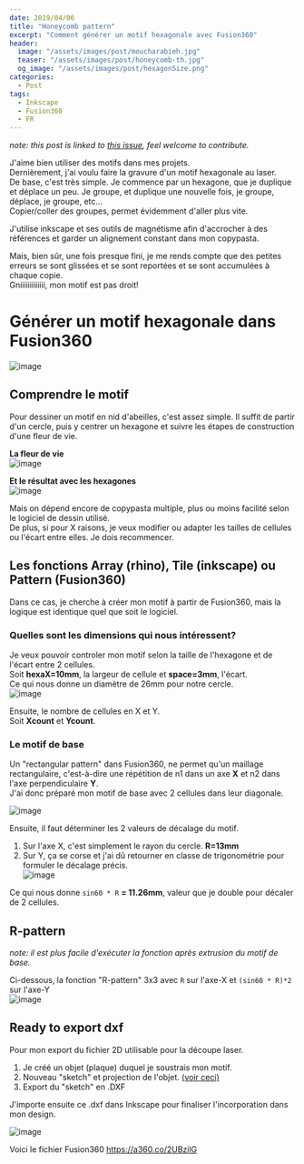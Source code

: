 ```yaml
---
date: 2019/04/06
title: "Honeycomb pattern"
excerpt: "Comment générer un motif hexagonale avec Fusion360"
header:
  image: "/assets/images/post/moucharabieh.jpg"
  teaser: "/assets/images/post/honeycomb-th.jpg"
  og_image: "/assets/images/post/hexagonSize.png"
categories:
  - Post
tags:
  - Inkscape
  - Fusion360
  - FR
---
```


*note: this post is linked to [this issue](https://github.com/nicolasdb/nicolasdb.github.io/issues/113), feel welcome to contribute.*

J'aime bien utiliser des motifs dans mes projets.  
Dernièrement, j'ai voulu faire la gravure d'un motif hexagonale au laser.  
De base, c'est très simple. Je commence par un hexagone, que je duplique et déplace un peu. Je groupe, et duplique une nouvelle fois, je groupe, déplace, je groupe, etc...  
Copier/coller des groupes, permet évidemment d'aller plus vite.  

J'utilise inkscape et ses outils de magnétisme afin d'accrocher à des références et garder un alignement constant dans mon copypasta.  

Mais, bien sûr, une fois presque fini, je me rends compte que des petites erreurs se sont glissées et se sont reportées et se sont accumulées à chaque copie.  
Gniiiiiiiiiiiii, mon motif est pas droit!  

# Générer un motif hexagonale dans Fusion360

![image](https://user-images.githubusercontent.com/12049360/55670413-1bfcf200-5884-11e9-84a0-1716f0b01eea.png)


## Comprendre le motif
Pour dessiner un motif en nid d'abeilles, c'est assez simple. Il suffit de partir d'un cercle, puis y centrer un hexagone et suivre les étapes de construction d'une fleur de vie.

**La fleur de vie**  
![image](https://user-images.githubusercontent.com/12049360/55671077-418df980-588c-11e9-83bb-9caeed096286.png)

**Et le résultat avec les hexagones**  
![image](https://user-images.githubusercontent.com/12049360/55669291-dafde100-5875-11e9-9bfb-857755110f6a.png)

Mais on dépend encore de copypasta multiple, plus ou moins facilité selon le logiciel de dessin utilisé.  
De plus, si pour X raisons, je veux modifier ou adapter les tailles de cellules ou l'écart entre elles. Je dois recommencer.  

## Les fonctions Array (rhino), Tile (inkscape) ou Pattern (Fusion360)
Dans ce cas, je cherche à créer mon motif à partir de Fusion360, mais la logique est identique quel que soit le logiciel.  

### Quelles sont les dimensions qui nous intéressent?
Je veux pouvoir controler mon motif selon la taille de l'hexagone et de l'écart entre 2 cellules.  
Soit **hexaX=10mm**, la largeur de cellule et **space=3mm**, l'écart.  
Ce qui nous donne un diamètre de 26mm pour notre cercle.  
![image](https://user-images.githubusercontent.com/12049360/55669295-e3561c00-5875-11e9-87ea-de5dbeaf0ffc.png)

Ensuite, le nombre de cellules en X et Y.  
Soit **Xcount** et **Ycount**.  

### Le motif de base
Un "rectangular pattern" dans Fusion360, ne permet qu'un maillage rectangulaire, c'est-à-dire une répétition de n1 dans un axe **X** et n2 dans l'axe perpendiculaire **Y**.  
J'ai donc préparé mon motif de base avec 2 cellules dans leur diagonale.  

![image](https://user-images.githubusercontent.com/12049360/55670036-721b6680-587f-11e9-8558-c27402a68934.png)

Ensuite, il faut déterminer les 2 valeurs de décalage du motif.  
1. Sur l'axe X, c'est simplement le rayon du cercle. **R=13mm**
2. Sur Y, ça se corse et j'ai dû retourner en classe de trigonométrie pour formuler le décalage précis.  
![image](https://user-images.githubusercontent.com/12049360/55669965-16041280-587e-11e9-8789-4072d41c9f1f.png)  

Ce qui nous donne `sin60 * R` **= 11.26mm**, valeur que je double pour décaler de 2 cellules.  

## R-pattern
_note: il est plus facile d'exécuter la fonction après extrusion du motif de base._

Ci-dessous, la fonction "R-pattern" 3x3 avec `R` sur l'axe-X et `(sin60 * R)*2` sur l'axe-Y  
![image](https://user-images.githubusercontent.com/12049360/55670131-e1458a80-5880-11e9-9049-316bac03ba5d.png)

## Ready to export dxf
Pour mon export du fichier 2D utilisable pour la découpe laser.
1. Je créé un objet (plaque) duquel je soustrais mon motif.  
2. Nouveau "sketch" et projection de l'objet. [(voir ceci)](https://youtu.be/PuI2iWmngtM?t=87)
3. Export du "sketch" en .DXF

J'importe ensuite ce .dxf dans Inkscape pour finaliser l'incorporation dans mon design.  

![image](https://user-images.githubusercontent.com/12049360/55671627-608f8a00-5892-11e9-962c-eae4e7e65d73.png)

Voici le fichier Fusion360 https://a360.co/2UBzilG
